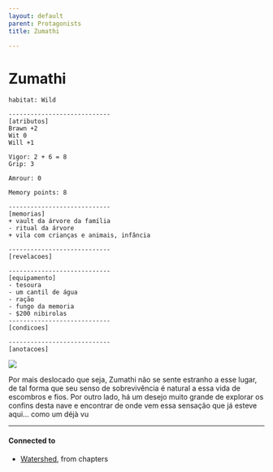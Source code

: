 ```yaml
---
layout: default
parent: Protagonists
title: Zumathi

---
```

# Zumathi

```
habitat: Wild

----------------------------
[atributos]
Brawn +2
Wit 0
Will +1

Vigor: 2 + 6 = 8
Grip: 3

Amrour: 0

Memory points: 8

----------------------------
[memorias]
+ vault da árvore da família
- ritual da árvore
+ vila com crianças e animais, infância

----------------------------
[revelacoes]

----------------------------
[equipamento]
- tesoura
- um cantil de água
- ração
- fungo da memoria
- $200 nibirolas
----------------------------
[condicoes]

----------------------------
[anotacoes]
```

![](https://i.imgur.com/tFiTAkw.png)

Por mais deslocado que seja, Zumathi não se sente estranho a esse lugar, de tal forma que seu senso de sobrevivência é natural a essa vida de escombros e fios. Por outro lado, há um desejo muito grande de explorar os confins desta nave e encontrar de onde vem essa sensação que já esteve aqui... como um déjà vu

---

#### Connected to

<!-- QueryToSerialize: LIST without ID "["+ title + "](https://terra-campaigns.github.io/"+ regexreplace(file.path, ".md", "") + ")" + ", from " + regexreplace(file.folder, "nibiru/", "") FROM ([[]]) OR outgoing([[]]) SORT file.folder DESC -->
<!-- SerializedQuery: LIST without ID "["+ title + "](https://terra-campaigns.github.io/"+ regexreplace(file.path, ".md", "") + ")" + ", from " + regexreplace(file.folder, "nibiru/", "") FROM ([[]]) OR outgoing([[]]) SORT file.folder DESC -->
- [Watershed](https://terra-campaigns.github.io/nibiru/chapters/Watershed), from chapters
<!-- SerializedQuery END -->
